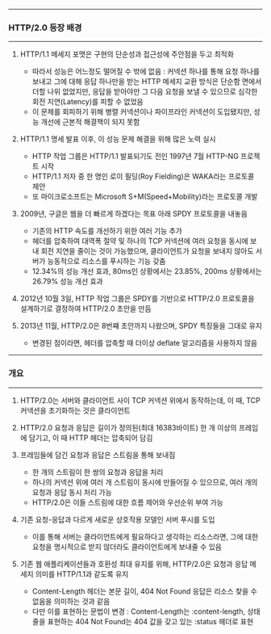 -----
### HTTP/2.0 등장 배경
-----
1. HTTP/1.1 메세지 포맷은 구현의 단순성과 접근성에 주안점을 두고 최적화
   - 따라서 성능은 어느정도 떨어질 수 밖에 없음 : 커넥션 하나를 통해 요청 하나를 보내고 그에 대해 응답 하나만을 받는 HTTP 메세지 교환 방식은 단순함 면에서 더할 나위 없었지만, 응답을 받아야만 그 다음 요청을 보낼 수 있으므로 심각한 회전 지연(Latency)를 피할 수 없었음
   - 이 문제를 회피하기 위해 병렬 커넥션이나 파이프라인 커넥션이 도입됐지만, 성능 개선에 근본적 해결책이 되지 못함

2. HTTP/1.1 명세 발표 이후, 이 성능 문제 해결을 위해 많은 노력 실시
   - HTTP 작업 그룹은 HTTP/1.1 발표되기도 전인 1997년 7월 HTTP-NG 프로젝트 시작
   - HTTP/1.1 저자 중 한 명인 로이 필딩(Roy Fielding)은 WAKA라는 프로토콜 제안
   - 또 마이크로소프트는 Microsoft S+M(Speed+Mobility)라는 프로토콜 개발

3. 2009년, 구글은 웹을 더 빠르게 하겠다는 목표 아래 SPDY 프로토콜을 내놓음
   - 기존의 HTTP 속도를 개선하기 위한 여러 기능 추가
   - 헤더를 압축하여 대역폭 절약 및 하나의 TCP 커넥션에 여러 요청을 동시에 보내 회전 지연을 줄이는 것이 가능했으며, 클라이언트가 요청을 보내지 않아도 서버가 능동적으로 리소스를 푸시하는 기능 갖춤
   - 12.34%의 성능 개선 효과, 80ms인 상황에서는 23.85%, 200ms 상황에서는 26.79% 성능 개선 효과

4. 2012년 10월 3일, HTTP 작업 그룹은 SPDY를 기반으로 HTTP/2.0 프로토콜을 설계하기로 결정하여 HTTP/2.0 초안을 만듬
5. 2013년 11월, HTTP/2.0은 8번쨰 초안까지 나왔으며, SPDY 특징들을 그대로 유지
   - 변경된 점이라면, 헤더를 압축할 때 더이상 deflate 알고리즘을 사용하지 않음

-----
### 개요
-----
1. HTTP/2.0는 서버와 클라이언트 사이 TCP 커넥션 위에서 동작하는데, 이 때, TCP 커넥션을 초기화하는 것은 클라이언트
2. HTTP/2.0 요청과 응답은 길이가 정의된(최대 16383바이트) 한 개 이상의 프레임에 담기고, 이 때 HTTP 헤더는 압축되어 담김
3. 프레임들에 담긴 요청과 응답은 스트림을 통해 보내짐
   - 한 개의 스트림이 한 쌍의 요청과 응답을 처리
   - 하나의 커넥션 위에 여러 개 스트림이 동시에 만들어질 수 있으므로, 여러 개의 요청과 응답 동시 처리 가능
   - HTTP/2.0은 이들 스트림에 대한 흐름 제어와 우선순위 부여 가능

4. 기존 요청-응답과 다르게 새로운 상호작용 모델인 서버 푸시를 도입
   - 이를 통해 서버는 클라이언트에게 필요하다고 생각하는 리소스라면, 그에 대한 요청을 명시적으로 받지 않더라도 클라이언트에게 보내줄 수 있음

5. 기존 웹 애플리케이션들과 호환성 최대 유지를 위해, HTTP/2.0은 요청과 응답 메세지 의미를 HTTP/1.1과 같도록 유지
   - Content-Length 헤더는 본문 길이, 404 Not Found 응답은 리소스 찾을 수 없음을 의미하는 것과 같음
   - 다만 이를 표현하는 문법이 변경 : Content-Length는 :content-length, 상태 줄을 표현하는 404 Not Found는 404 값을 갖고 있는 :status 헤더로 표현
